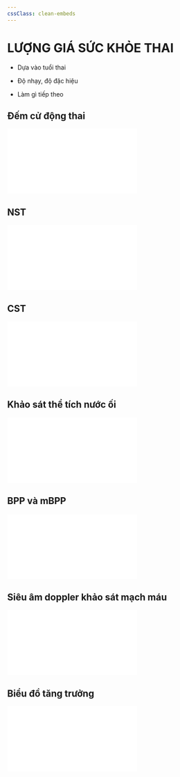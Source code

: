 ```yaml
---
cssClass: clean-embeds
---
```

# LƯỢNG GIÁ SỨC KHỎE THAI  
- Dựa vào tuổi thai  
- Độ nhạy, độ đặc hiệu  
- Làm gì tiếp theo  
  
## Đếm cử động thai  
![Đếm cử động thai](./%C4%90%E1%BA%BFm%20c%E1%BB%AD%20%C4%91%E1%BB%99ng%20thai.md)  
## NST  
![NST](./NST.md)  
## CST  
![CST](./CST.md)  
## Khảo sát thể tích nước ối  
![Khảo sát thể tích nước ối](./Kh%E1%BA%A3o%20s%C3%A1t%20th%E1%BB%83%20t%C3%ADch%20n%C6%B0%E1%BB%9Bc%20%E1%BB%91i.md)  
## BPP và mBPP  
![BPP và mBPP](./BPP%20v%C3%A0%20mBPP.md)  
## Siêu âm doppler khảo sát mạch máu  
![Siêu âm doppler khảo sát mạch máu](./Si%C3%AAu%20%C3%A2m%20doppler%20kh%E1%BA%A3o%20s%C3%A1t%20m%E1%BA%A1ch%20m%C3%A1u.md)  
## Biểu đồ tăng trưởng  
![Biểu đồ tăng trưởng](./Bi%E1%BB%83u%20%C4%91%E1%BB%93%20t%C4%83ng%20tr%C6%B0%E1%BB%9Fng.md)
